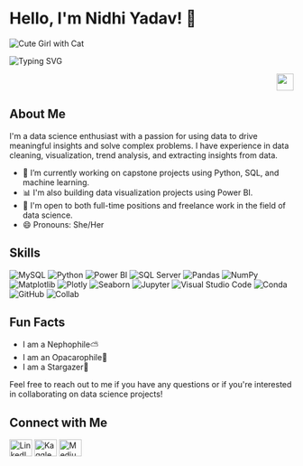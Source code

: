 # Hello, I'm Nidhi Yadav! 👋

![Cute Girl with Cat](https://cdni.iconscout.com/illustration/premium/thumb/woman-working-from-home-6607088-5517909.png)

![Typing SVG](https://readme-typing-svg.demolab.com?font=Fira+Code&weight=200&size=17&duration=2000&pause=1000&color=1BD5F7&center=true&vCenter=true&repeat=false&width=396&lines=I'm+Data+Enthusiast+and+Problem+Solver%F0%9F%91%8B)

<p align="right">
  <img src="https://gifscenter.com/wp-content/uploads/2017/05/Indian%20Flag%20waving%20animation%20free%20download.gif" width="30px"/>
</p>

## About Me

I'm a data science enthusiast with a passion for using data to drive meaningful insights and solve complex problems. I have experience in data cleaning, visualization, trend analysis, and extracting insights from data.

- 🔭 I’m currently working on capstone projects using Python, SQL, and machine learning.
- 📊 I'm also building data visualization projects using Power BI.
- 💼 I'm open to both full-time positions and freelance work in the field of data science.
- 😄 Pronouns: She/Her

## Skills

![MySQL](https://img.shields.io/badge/mysql-%2300f.svg?style=for-the-badge&logo=mysql&logoColor=white) 
![Python](https://img.shields.io/badge/python%20-%2314354C.svg?&style=for-the-badge&logo=python&logoColor=white) 
![Power BI](https://img.shields.io/badge/powerbi-%23121011.svg?style=for-the-badge&logo=powerbi&logoColor=yellow) 
![SQL Server](https://img.shields.io/badge/SQL%20Server-%23CC2927?style=for-the-badge&logo=Microsoft%20SQL%20Server&logoColor=white)
![Pandas](https://img.shields.io/badge/pandas%20-%23150458.svg?&style=for-the-badge&logo=pandas&logoColor=white) 
![NumPy](https://img.shields.io/badge/numpy-%23013243.svg?style=for-the-badge&logo=numpy&logoColor=white)
![Matplotlib](https://img.shields.io/badge/Matplotlib-%23ffffff.svg?style=for-the-badge&logo=Matplotlib&logoColor=black) 
![Plotly](https://img.shields.io/badge/Plotly-%233F4F75.svg?style=for-the-badge&logo=plotly&logoColor=white)
![Seaborn](https://img.shields.io/badge/Seaborn-%238FB9A8?style=for-the-badge&logo=Python&logoColor=white)
![Jupyter](https://img.shields.io/badge/Jupyter%20-%23F37626.svg?&style=for-the-badge&logo=Jupyter&logoColor=white)
![Visual Studio Code](https://img.shields.io/badge/Visual%20Studio%20Code-0078d7.svg?style=for-the-badge&logo=visual-studio-code&logoColor=white)
![Conda](https://img.shields.io/badge/conda%20-%2342B029.svg?&style=for-the-badge&logo=anaconda&logoColor=white) 
![GitHub](https://img.shields.io/badge/github-%23121011.svg?style=for-the-badge&logo=github&logoColor=white)
![Collab](https://img.shields.io/badge/Google%20Colaboratory-%23F37626.svg?&style=for-the-badge&logo=Google-Colab&logoColor=black)



## Fun Facts

- I am a Nephophile⛅
- I am an Opacarophile🌇
- I am a Stargazer🌟

Feel free to reach out to me if you have any questions or if you're interested in collaborating on data science projects!

## Connect with Me

<p align="left">
  <a href="https://www.linkedin.com/in/nidhi-yadav-1a97a81b1/" target="_blank"><img align="center" src="https://raw.githubusercontent.com/rahuldkjain/github-profile-readme-generator/master/src/images/icons/Social/linked-in-alt.svg" alt="LinkedIn" height="30" width="40" /></a>
  <a href="https://www.kaggle.com/nidhiy07" target="_blank"><img align="center" src="https://raw.githubusercontent.com/rahuldkjain/github-profile-readme-generator/master/src/images/icons/Social/kaggle.svg" alt="Kaggle" height="30" width="40" /></a>
  <a href="https://medium.com/@nidhiyadav200213" target="_blank"><img align="center" src="https://raw.githubusercontent.com/rahuldkjain/github-profile-readme-generator/master/src/images/icons/Social/medium.svg" alt="Medium" height="30" width="40" /></a>
</p>
  
 



